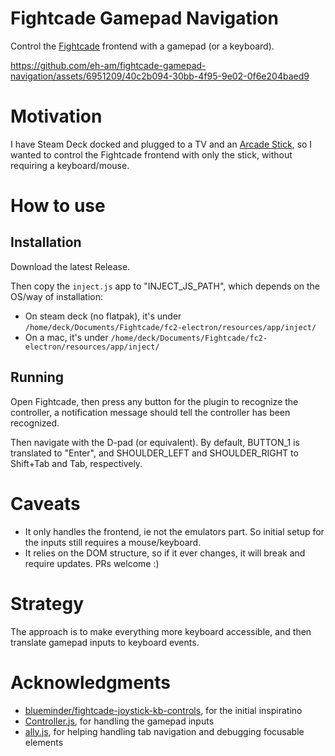 # Fightcade Gamepad Navigation

Control the [Fightcade](https://www.fightcade.com/) frontend with a gamepad (or a keyboard).

https://github.com/eh-am/fightcade-gamepad-navigation/assets/6951209/40c2b094-30bb-4f95-9e02-0f6e204baed9

# Motivation
I have Steam Deck docked and plugged to a TV and an [Arcade Stick](https://www.8bitdo.com/arcade-stick/),
so I wanted to control the Fightcade frontend with only the stick, without requiring a keyboard/mouse.

# How to use
## Installation
Download the latest Release.

Then copy the `inject.js` app to "INJECT_JS_PATH", which depends on the OS/way of installation:
* On steam deck (no flatpak), it's under `/home/deck/Documents/Fightcade/fc2-electron/resources/app/inject/`
* On a mac, it's under `/home/deck/Documents/Fightcade/fc2-electron/resources/app/inject/`

## Running
Open Fightcade, then press any button for the plugin to recognize the controller,
a notification message should tell the controller has been recognized.

Then navigate with the D-pad (or equivalent).
By default, BUTTON_1 is translated to "Enter", and SHOULDER_LEFT and SHOULDER_RIGHT to
Shift+Tab and Tab, respectively.

# Caveats
* It only handles the frontend, ie not the emulators part. So initial setup for the inputs still requires a mouse/keyboard.
* It relies on the DOM structure, so if it ever changes, it will break and require updates. PRs welcome :)

# Strategy
The approach is to make everything more keyboard accessible, and then translate gamepad
inputs to keyboard events.

# Acknowledgments
* [blueminder/fightcade-joystick-kb-controls](https://github.com/blueminder/fightcade-joystick-kb-controls/tree/main), for the initial inspiratino
* [Controller.js](https://samiare.github.io/Controller.js/), for handling the gamepad inputs
* [ally.js](https://allyjs.io/), for helping handling tab navigation and debugging focusable elements
